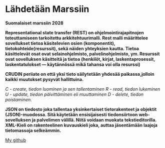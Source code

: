 
# Lähdetään Marssiin

__Suomalaiset marssiin 2028__

__Representational state transfer (REST) on ohjelmointirajapitnojen toteuttamiseen tarkoitettu arkkitehtuurimalli. Rest malli määrittelee sovellukset tietoa käsitelevien osien (komponentit), tietokohteide(resurssit), sekä näiden yhteyksien kautta. Tietoa käsittelevät osat ovat selainohjelmisto, palvelinohjelmisto, ym. Resurssit ovat sovelluksen käsitteitä ja tietoa (henkilöt, kirjat, laskentaprosessit, laskentatulokset — käytännössä mikä tahansa voi olla resurssi)__

__CRUDIN periiate on että yksi tieto säilytetään yhdesää paikassa,jolloin kaikki muutokset pysyvät hallittuina.__

*C - create, tiedon luominen ja sen tallentaminen*
*R - read, tiedon lukeminen*
*U - update, tiedon päivittäminen eli muuttaminen*
*D - delete, tiedon poistaminen.*

__JSON on tiedosto joka tallentaa yksinkertaiset tietorakenteet ja objektit (JSON)-muodossa. Sitä käytetään ensisijaisesti tiedonsiirtoon web-sovelluksen ja palvelimen välillä. Niitä voidaan muokata tekstieditorilla. XML-Kieli on rakenteelinen kuvauskieli joka, auttaa jäsentämään laajoja tietomassoja selkeämmin.__

[My github](https://github.com/Petteri16)